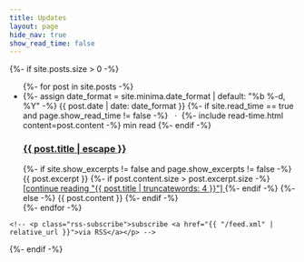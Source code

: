 ```yaml
---
title: Updates
layout: page
hide_nav: true
show_read_time: false
---
```


<div class="home">
  {%- if site.posts.size > 0 -%}
    <!-- <h2 class="post-list-heading">{{ page.list_title | default: "Posts" }}</h2> -->
    <ul class="post-list">
      {%- for post in site.posts -%}
      <li>
        {%- assign date_format = site.minima.date_format | default: "%b %-d, %Y" -%}
        <span class="post-meta">{{ post.date | date: date_format }}
          {%- if site.read_time == true and page.show_read_time != false -%}
            &nbsp; ·&nbsp; {%- include read-time.html content=post.content -%} min read
          {%- endif -%}
        </span>
        <h3>
          <a class="post-link" href="{{ post.url | relative_url }}">
            {{ post.title | escape }}
          </a>
        </h3>
        {%- if site.show_excerpts != false and page.show_excerpts != false -%}
          {{ post.excerpt }} 
          {%- if post.content.size > post.excerpt.size -%}
          <a href="{{post.url | relative_url }}">[continue reading "{{ post.title | truncatewords: 4 }}"] </a>
          {%- endif -%}
        {%- else -%}
          {{ post.content }}
        {%- endif -%}
      </li>
      {%- endfor -%}
    </ul>

    <!-- <p class="rss-subscribe">subscribe <a href="{{ "/feed.xml" | relative_url }}">via RSS</a></p> -->
  {%- endif -%}
</div>
